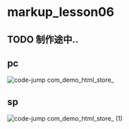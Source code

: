 # markup_lesson06

## TODO 制作途中..

## pc
![code-jump com_demo_html_store_](https://github.com/yutomiyake-pf/markup_lesson06/assets/88872202/19b0f6b6-b1a9-4eca-9ef6-4659fda6043c)
<br />
## sp
![code-jump com_demo_html_store_ (1)](https://github.com/yutomiyake-pf/markup_lesson06/assets/88872202/673f550b-e9c6-48d4-a764-20c58127cbd9)
